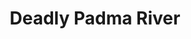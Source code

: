---
title: "Deadly Padma River"
title_bn: "মরা পদ্মা নদী"
description: "This river derived from Padma River at BP 172 and 170 (Chapai Nawabganj – West Bengal Border Area) and finally falls into the same river at Charuisha."
---